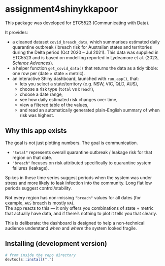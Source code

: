 # assignment4shinykkapoor

This package was developed for ETC5523 (Communicating with Data).

It provides:
- a cleaned dataset `covid_breach_data`, which summarises estimated daily quarantine outbreak / breach risk for Australian states and territories during the Delta period (Oct 2020 – Jul 2021). This data was supplied in ETC5523 and is based on modelling reported in Lydeamore et al. (2023, *Science Advances*).
- a helper function `get_covid_data()` that returns the data as a tidy tibble: one row per (date × state × metric).
- an interactive Shiny dashboard, launched with `run_app()`, that:
  - lets you select a state/territory (e.g. NSW, VIC, QLD, AUS),
  - choose a risk type (`total` vs `breach`),
  - choose a date range,
  - see how daily estimated risk changes over time,
  - view a filtered table of the values,
  - and read an automatically generated plain-English summary of when risk was highest.

## Why this app exists

The goal is not just plotting numbers. The goal is communication.

- `"total"` represents overall quarantine outbreak / leakage risk for that region on that date.
- `"breach"` focuses on risk attributed specifically to quarantine system failures (leakage).

Spikes in these time series suggest periods when the system was under stress and more likely to leak infection into the community. Long flat low periods suggest control/stability.

Not every region has non-missing `"breach"` values for all dates (for example, `AUS` breach is mostly `NA`).  
The app reacts to this — it only offers you combinations of state + metric that actually have data, and if there’s nothing to plot it tells you that clearly.

This is deliberate: the dashboard is designed to help a non-technical audience understand *when* and *where* the system looked fragile.

## Installing (development version)

```r
# from inside the repo directory
devtools::install(".")
```

